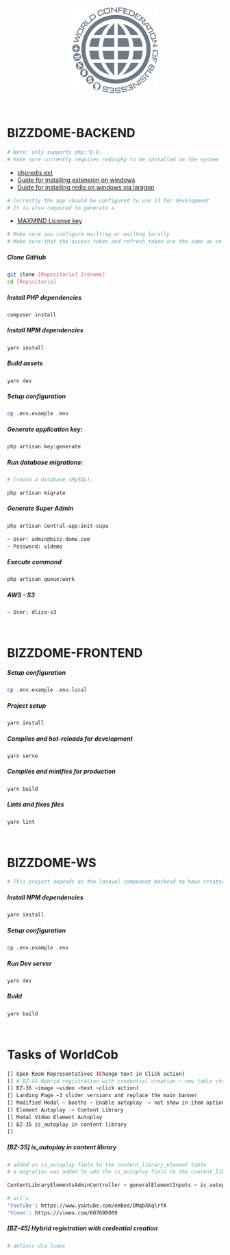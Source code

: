 <br/>
<br/>
<div align="center">
    <img src="image/worldcob-w.png" alt="Logo" width="200" height="200" />
</div>
<br/>
<br/>

# BIZZDOME-BACKEND
```sh
# Note: only supports php:^8.0.
# Make sure currently requires redisphp to be installed on the system
```
- [phpredis ext](https://pecl.php.net/package/redis)
- [Guide for installing extension on windows](https://dev.to/dendihandian/installing-php-redis-extension-on-laragon-2mp3)
- [Guide for installing redis on windows via laragon](https://forum.laragon.org/topic/35/work-with-redis/4)

```sh
# Currently the app should be configured to use s3 for development
# It is also required to generate a 
```
- [MAXMIND License key](https://www.maxmind.com/en/home)

```sh
# Make sure you configure mailtrap or mailhog locally
# Make sure that the access_token and refresh_token are the same as on the `bizzdome-ws` project
```

##### Clone GitHub
```sh
git clone [Repositorio] [rename]
cd [Repositorio]
```

##### Install PHP dependencies
```sh
composer install
```

##### Install NPM dependencies
```sh
yarn install
```

##### Build assets
```sh
yarn dev
```

##### Setup configuration
```sh
cp .env.example .env
```

##### Generate application key:
```sh
php artisan key:generate
```

##### Run database migrations:
```sh
# Create a database (MySQL).
```
```sh
php artisan migrate
```


##### Generate Super Admin
```sh
php artisan central-app:init-supa
```
```sh
~ User: admin@bizz-dome.com
~ Password: v1demo
```

##### Execute command
```sh
php artisan queue:work
```

##### AWS - S3
```sh
~ User: dliza-s3
```

<br/>

# BIZZDOME-FRONTEND

##### Setup configuration
```sh
cp .env.example .env.local
```
##### Project setup
```sh
yarn install
```
##### Compiles and hot-reloads for development
```sh
yarn serve
```
##### Compiles and minifies for production
```sh
yarn build
```
##### Lints and fixes files
```sh
yarn lint
```

<br/>

# BIZZDOME-WS
```sh
# This project depends on the laravel component backend to have created the databases. (MySql) This project also requires Redis to be working on the system, parameters can be configured on the `.env` file.
```
##### Install NPM dependencies
```sh
yarn install
```
##### Setup configuration
```sh
cp .env.example .env
```
##### Run Dev server
```sh
yarn dev
```
##### Build
```sh
yarn build
```
<br />

# Tasks of WorldCob
```sh
[] Open Room Representatives (Change text in Click action)
[] # BZ-45 Hybrid registration with credential creation ~ new table checking
[] BZ-36 ~image ~video ~text ~click action)
[] Landing Page ~3 slider versions and replace the main banner
[] Modified Modal ~ booths ~ Enable autoplay -> not show in item option
[] Element Autoplay -> Content Library
[] Modal Video Element Autoplay
[] BZ-35 is_autoplay in content library
[] 
```
##### [BZ-35] is_autoplay in content library
```sh
# added an is_autoplay field to the content_library_element table
# a migration was added to add the is_autoplay field to the content_library_element table
```
```sh
ContentLibraryElementsAdminController > generalElementInputs ~ is_autoplay
```
```sh
# url's
'Youtube': https://www.youtube.com/embed/DMqbXKqlrfA
'Vimeo': https://vimeo.com/607608089
```

##### [BZ-45] Hybrid registration with credential creation
```sh
# definir dia lunes
```